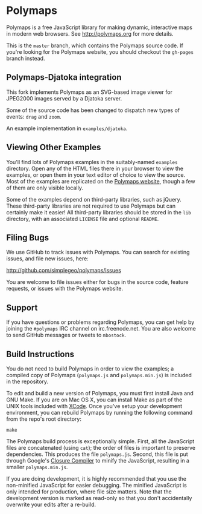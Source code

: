 # Polymaps

Polymaps is a free JavaScript library for making dynamic, interactive maps in
modern web browsers. See <http://polymaps.org> for more details.

This is the `master` branch, which contains the Polymaps source code. If
you're looking for the Polymaps website, you should checkout the `gh-pages`
branch instead.

## Polymaps-Djatoka integration

This fork implements Polymaps as an SVG-based image viewer for JPEG2000 images served by a Djatoka server.

Some of the source code has been changed to dispatch new types of events: `drag` and `zoom`.

An example implementation in `examples/djatoka`.

## Viewing Other Examples

You'll find lots of Polymaps examples in the suitably-named `examples`
directory. Open any of the HTML files there in your browser to view the
examples, or open them in your text editor of choice to view the source. Most
of the examples are replicated on the [Polymaps website](http://polymaps.org),
though a few of them are only visible locally.

Some of the examples depend on third-party libraries, such as jQuery. These
third-party libraries are not required to use Polymaps but can certainly make
it easier! All third-party libraries should be stored in the `lib` directory,
with an associated `LICENSE` file and optional `README`.

## Filing Bugs

We use GitHub to track issues with Polymaps. You can search for existing
issues, and file new issues, here:

  <http://github.com/simplegeo/polymaps/issues>

You are welcome to file issues either for bugs in the source code, feature
requests, or issues with the Polymaps website.

## Support

If you have questions or problems regarding Polymaps, you can get help by
joining the `#polymaps` IRC channel on irc.freenode.net. You are also welcome
to send GitHub messages or tweets to `mbostock`.

## Build Instructions

You do not need to build Polymaps in order to view the examples; a compiled
copy of Polymaps (`polymaps.js` and `polymaps.min.js`) is included in the
repository.

To edit and build a new version of Polymaps, you must first install Java and
GNU Make. If you are on Mac OS X, you can install Make as part of the UNIX
tools included with
[XCode](http://developer.apple.com/technologies/xcode.html). Once you've setup
your development environment, you can rebuild Polymaps by running the
following command from the repo's root directory:

    make

The Polymaps build process is exceptionally simple. First, all the JavaScript
files are concatenated (using `cat`); the order of files is important to
preserve dependencies. This produces the file `polymaps.js`. Second, this file
is put through Google's [Closure
Compiler](http://code.google.com/closure/compiler/) to minify the JavaScript,
resulting in a smaller `polymaps.min.js`.

If you are doing development, it is highly recommended that you use the
non-minified JavaScript for easier debugging. The minified JavaScript is only
intended for production, where file size matters. Note that the development
version is marked as read-only so that you don't accidentally overwrite your
edits after a re-build.
